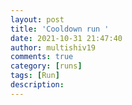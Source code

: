 ```yaml
---
layout: post
title: 'Cooldown run '
date: 2021-10-31 21:47:40
author: multishiv19
comments: true
category: [runs]
tags: [Run]
description: 
---
```


<div width='100%' class='strava-embed-placeholder' data-embed-type='activity' data-embed-id='6190637153'></div>
<script src='https://strava-embeds.com/embed.js'></script>
